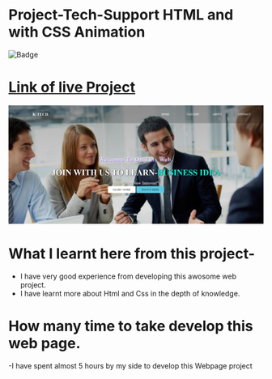 # Project-Tech-Support HTML and with CSS Animation

![Badge](https://img.shields.io/badge/Tech--Support-TS-green)

# [Link of live Project](https://tsworld.netlify.app/)

![Images](./img/Landingpage.jpeg)

# What I learnt here from this project-

- I have very good experience from developing this awosome web project.
- I have learnt more about Html and Css in the depth of knowledge.

# How many time to take develop this web page.

-I have spent almost 5 hours by my side to develop this Webpage project